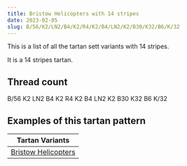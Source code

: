 ```yaml
---
title: Bristow Helicopters with 14 stripes
date: 2023-02-05
slug: B/56/K2/LN2/B4/K2/R4/K2/B4/LN2/K2/B30/K32/B6/K/32
---
```

This is a list of all the tartan sett variants with 14 stripes.

It is a 14 stripes tartan.


## Thread count
B/56 K2 LN2 B4 K2 R4 K2 B4 LN2 K2 B30 K32 B6 K/32

## Examples of this tartan pattern

| Tartan Variants |
|---------------|
| [Bristow Helicopters](/variants/b/56/k2/ln2/b4/k2/r4/k2/b4/ln2/k2/b30/k32/b6/k/32-b304080-k000000-lne0e0e0-rc00000)||
